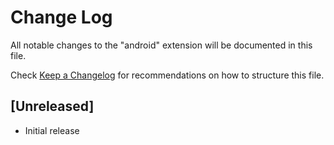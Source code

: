 # Change Log

All notable changes to the "android" extension will be documented in this file.

Check [Keep a Changelog](http://keepachangelog.com/) for recommendations on how to structure this file.

## [Unreleased]

- Initial release